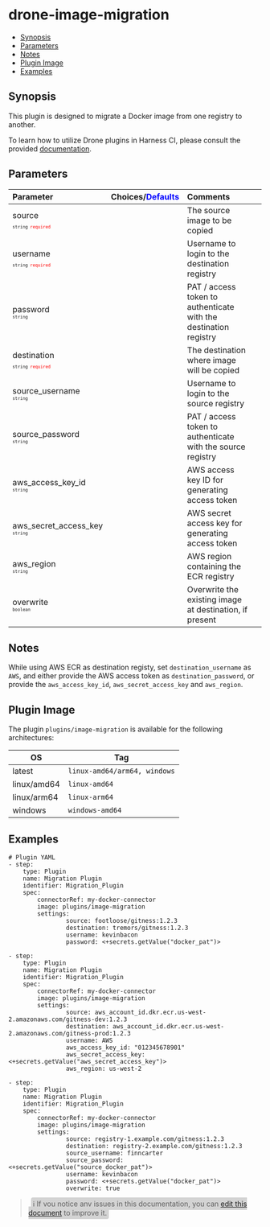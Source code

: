 # drone-image-migration

- [Synopsis](#Synopsis)
- [Parameters](#Paramaters)
- [Notes](#Notes)
- [Plugin Image](#Plugin-Image)
- [Examples](#Examples)

## Synopsis

This plugin is designed to migrate a Docker image from one registry to another.

To learn how to utilize Drone plugins in Harness CI, please consult the provided [documentation](https://developer.harness.io/docs/continuous-integration/use-ci/use-drone-plugins/run-a-drone-plugin-in-ci).

## Parameters

| Parameter                                                                                                                 | Choices/<span style="color:blue;">Defaults</span> | Comments                                                         |     |
| :------------------------------------------------------------------------------------------------------------------------ | :------------------------------------------------ | :--------------------------------------------------------------- | --- |
| source <span style="font-size: 10px"><br/>`string`</span> <span style="color:red; font-size: 10px">`required`</span>      |                                                   | The source image to be copied                                    |     |
| username <span style="font-size: 10px"><br/>`string`</span> <span style="color:red; font-size: 10px">`required`</span>    |                                                   | Username to login to the destination registry                    |     |
| password <span style="font-size: 10px"><br/>`string`</span>                                                               |                                                   | PAT / access token to authenticate with the destination registry |     |
| destination <span style="font-size: 10px"><br/>`string`</span> <span style="color:red; font-size: 10px">`required`</span> |                                                   | The destination where image will be copied                       |     |
| source_username <span style="font-size: 10px"><br/>`string`</span>                                                        |                                                   | Username to login to the source registry                         |     |
| source_password <span style="font-size: 10px"><br/>`string`</span>                                                        |                                                   | PAT / access token to authenticate with the source registry      |     |
| aws_access_key_id <span style="font-size: 10px"><br/>`string`</span>                                                      |                                                   | AWS access key ID for generating access token                    |     |
| aws_secret_access_key <span style="font-size: 10px"><br/>`string`</span>                                                  |                                                   | AWS secret access key for generating access token                |     |
| aws_region <span style="font-size: 10px"><br/>`string`</span>                                                             |                                                   | AWS region containing the ECR registry                           |     |
| overwrite <span style="font-size: 10px"><br/>`boolean`</span>                                                             |                                                   | Overwrite the existing image at destination, if present          |     |

## Notes

While using AWS ECR as destination registy, set `destination_username` as `AWS`, and either provide the AWS access token as `destination_password`, or provide the `aws_access_key_id`, `aws_secret_access_key` and `aws_region`.

## Plugin Image

The plugin `plugins/image-migration` is available for the following architectures:

| OS          | Tag                          |
| ----------- | ---------------------------- |
| latest      | `linux-amd64/arm64, windows` |
| linux/amd64 | `linux-amd64`                |
| linux/arm64 | `linux-arm64`                |
| windows     | `windows-amd64`              |

## Examples

```
# Plugin YAML
- step:
    type: Plugin
    name: Migration Plugin
    identifier: Migration_Plugin
    spec:
        connectorRef: my-docker-connector
        image: plugins/image-migration
        settings:
                source: footloose/gitness:1.2.3
                destination: tremors/gitness:1.2.3
                username: kevinbacon
                password: <+secrets.getValue("docker_pat")>

- step:
    type: Plugin
    name: Migration Plugin
    identifier: Migration_Plugin
    spec:
        connectorRef: my-docker-connector
        image: plugins/image-migration
        settings:
                source: aws_account_id.dkr.ecr.us-west-2.amazonaws.com/gitness-dev:1.2.3
                destination: aws_account_id.dkr.ecr.us-west-2.amazonaws.com/gitness-prod:1.2.3
                username: AWS
                aws_access_key_id: "012345678901"
                aws_secret_access_key: <+secrets.getValue("aws_secret_access_key")>
                aws_region: us-west-2

- step:
    type: Plugin
    name: Migration Plugin
    identifier: Migration_Plugin
    spec:
        connectorRef: my-docker-connector
        image: plugins/image-migration
        settings:
                source: registry-1.example.com/gitness:1.2.3
                destination: registry-2.example.com/gitness:1.2.3
                source_username: finncarter
                source_password: <+secrets.getValue("source_docker_pat")>
                username: kevinbacon
                password: <+secrets.getValue("docker_pat")>
                overwrite: true

```

> <span style="font-size: 14px; margin-left:5px; background-color: #d3d3d3; padding: 4px; border-radius: 4px;">ℹ️ If you notice any issues in this documentation, you can [edit this document](https://github.com/harness-community/drone-docker-image-migration/blob/main/README.md) to improve it.</span>
